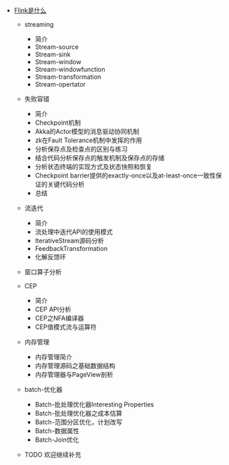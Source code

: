 * [Flink是什么](./doc/what-is-flink.md)
   * streaming
     * 简介
     * Stream-source
     * Stream-sink
     * Stream-window
     * Stream-windowfunction
     * Stream-transformation
     * Stream-opertator
   * 失败容错
     * 简介
     * Checkpoint机制
     * Akka的Actor模型的消息驱动协同机制
     * zk在Fault Tolerance机制中发挥的作用
     * 分析保存点及检查点的区别与练习
     * 结合代码分析保存点的触发机制及保存点的存储
     * 分析状态终端的实现方式及状态快照和恢复
     * Checkpoint barrier提供的exactly-once以及at-least-once一致性保证的关键代码分析
     * 总结

   * 流迭代
     * 简介
     * 流处理中迭代API的使用模式
     * IterativeStream源码分析
     * FeedbackTransformation
     * 化解反馈环
   * 窗口算子分析

   * CEP
     * 简介
     * CEP API分析
     * CEP之NFA编译器
     * CEP值模式流与运算符

   * 内存管理
     * 内存管理简介
     * 内存管理源码之基础数据结构
     * 内存管理器与PageView剖析

   * batch-优化器
     * Batch-批处理优化器Interesting Properties
     * Batch-批处理优化器之成本估算
     * Batch-范围分区优化，计划改写
     * Batch-数据属性
     * Batch-Join优化
   * TODO 欢迎继续补充
  
  

